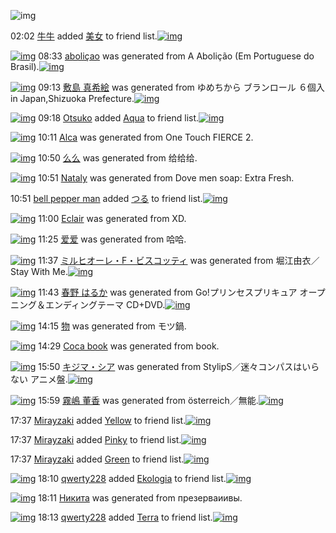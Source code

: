 ![img](http://gdrive-cdn.herokuapp.com/537b65a5bc09f0000721dda7/512px-barcode.png)

02:02 [牛牛](http://www.barcodekanojo.com/user/500415/%E7%89%9B%E7%89%9B) added [美女](http://www.barcodekanojo.com/kanojo/889028/%E7%BE%8E%E5%A5%B3) to friend list.[![img](http://www.deviantsart.com/38scor7.png)](http://www.barcodekanojo.com/kanojo/889028/%E7%BE%8E%E5%A5%B3) 

[![img](http://www.deviantsart.com/192ueq9.png)](http://www.barcodekanojo.com/kanojo/3193161/aboli%C3%A7ao) 08:33 [aboliçao](http://www.barcodekanojo.com/kanojo/3193161/aboli%C3%A7ao) was generated from A Abolição (Em Portuguese do Brasil).[![img](http://www.deviantsart.com/h501ak.jpeg)](http://www.barcodekanojo.com/product_images/barcode/6018826/1425339153/A%20Aboli%C3%A7%C3%A3o%20%28Em%20Portuguese%20do%20Brasil%29.jpg) 

[![img](http://www.deviantsart.com/23d0bpa.png)](http://www.barcodekanojo.com/kanojo/3193162/%E6%95%B7%E5%B3%B6%20%E7%9C%9F%E5%B8%8C%E7%B5%B5) 09:13 [敷島 真希絵](http://www.barcodekanojo.com/kanojo/3193162/%E6%95%B7%E5%B3%B6%20%E7%9C%9F%E5%B8%8C%E7%B5%B5) was generated from ゆめちから ブランロール ６個入 in Japan,Shizuoka Prefecture.[![img](http://www.deviantsart.com/1j31k5b.jpeg)](http://www.barcodekanojo.com/product_images/barcode/5180862/1386078709/%E3%82%86%E3%82%81%E3%81%A1%E3%81%8B%E3%82%89%E3%83%96%E3%83%A9%E3%83%B3%E3%83%AD%E3%83%BC%E3%83%AB%20%EF%BC%96%E5%80%8B%E5%85%A5.jpg) 

[![img](http://www.deviantsart.com/t976m2.jpeg)](http://www.barcodekanojo.com/user/492467/Otsuko) 09:18 [Otsuko](http://www.barcodekanojo.com/user/492467/Otsuko) added [Aqua](http://www.barcodekanojo.com/kanojo/240454/Aqua) to friend list.[![img](http://www.deviantsart.com/1puo15d.png)](http://www.barcodekanojo.com/kanojo/240454/Aqua) 

[![img](http://www.deviantsart.com/3t1ibnb.png)](http://www.barcodekanojo.com/kanojo/3193163/Alca) 10:11 [Alca](http://www.barcodekanojo.com/kanojo/3193163/Alca) was generated from One Touch FIERCE 2.

[![img](http://www.deviantsart.com/8q3upt.png)](http://www.barcodekanojo.com/kanojo/3193164/%E4%B9%88%E4%B9%88) 10:50 [么么](http://www.barcodekanojo.com/kanojo/3193164/%E4%B9%88%E4%B9%88) was generated from 给给给.

[![img](http://www.deviantsart.com/2lp764a.png)](http://www.barcodekanojo.com/kanojo/3193165/Nataly) 10:51 [Nataly](http://www.barcodekanojo.com/kanojo/3193165/Nataly) was generated from Dove men soap: Extra Fresh.

10:51 [bell pepper man](http://www.barcodekanojo.com/user/500419/bell%20pepper%20man) added [つる](http://www.barcodekanojo.com/kanojo/2572775/%E3%81%A4%E3%82%8B) to friend list.[![img](http://www.deviantsart.com/1ebjb5o.png)](http://www.barcodekanojo.com/kanojo/2572775/%E3%81%A4%E3%82%8B) 

[![img](http://www.deviantsart.com/6hfh4s.png)](http://www.barcodekanojo.com/kanojo/3193166/Eclair) 11:00 [Eclair](http://www.barcodekanojo.com/kanojo/3193166/Eclair) was generated from XD.

[![img](http://www.deviantsart.com/c4puj8.png)](http://www.barcodekanojo.com/kanojo/3193167/%E7%88%B1%E7%88%B1) 11:25 [爱爱](http://www.barcodekanojo.com/kanojo/3193167/%E7%88%B1%E7%88%B1) was generated from 哈哈.

[![img](http://www.deviantsart.com/2jsc9pu.png)](http://www.barcodekanojo.com/kanojo/3193168/%E3%83%9F%E3%83%AB%E3%83%92%E3%82%AA%E3%83%BC%E3%83%AC%E3%83%BBF%E3%83%BB%E3%83%93%E3%82%B9%E3%82%B3%E3%83%83%E3%83%86%E3%82%A3) 11:37 [ミルヒオーレ・F・ビスコッティ](http://www.barcodekanojo.com/kanojo/3193168/%E3%83%9F%E3%83%AB%E3%83%92%E3%82%AA%E3%83%BC%E3%83%AC%E3%83%BBF%E3%83%BB%E3%83%93%E3%82%B9%E3%82%B3%E3%83%83%E3%83%86%E3%82%A3) was generated from 堀江由衣／Stay With Me.[![img](http://www.deviantsart.com/2300abt.jpeg)](http://www.barcodekanojo.com/product_images/barcode/6018834/1425350216/%E5%A0%80%E6%B1%9F%E7%94%B1%E8%A1%A3%EF%BC%8FStay%20With%20Me.jpg) 

[![img](http://www.deviantsart.com/27shp4t.png)](http://www.barcodekanojo.com/kanojo/3193169/%E6%98%A5%E9%87%8E%20%E3%81%AF%E3%82%8B%E3%81%8B) 11:43 [春野 はるか](http://www.barcodekanojo.com/kanojo/3193169/%E6%98%A5%E9%87%8E%20%E3%81%AF%E3%82%8B%E3%81%8B) was generated from Go!プリンセスプリキュア オープニング＆エンディングテーマ CD+DVD.[![img](http://www.deviantsart.com/3eujtcc.jpeg)](http://www.barcodekanojo.com/product_images/barcode/6018835/1425350539/50x50xGo,P21,PE3,P83,P97,PE3,P83,PAA,PE3,P83,PB3,PE3,P82,PBB,PE3,P82,PB9,PE3,P83,P97,PE3,P83,PAA,PE3,P82,PAD,PE3,P83,PA5,PE3,P82,PA2,P20,PE3,P82,PAA,PE3,P83,PBC,PE3,P83,P97,PE3,P83,P8B,PE3,P83,PB3,PE3,P82,PB0,PEF,PBC,P86,PE3,P82,PA8,PE3,P83,PB3,PE3,P83,P87,PE3,P82,PA3,PE3,P83,PB3,PE3,P82,PB0,PE3,P83,P86,PE3,P83,PBC,PE3,P83,P9E,P20CD,P2BDVD.jpg,qw=88,ah=88.pagespeed.ic.Ll1B8TA7Qt.jpg) 

[![img](http://www.deviantsart.com/1g5pq0e.png)](http://www.barcodekanojo.com/kanojo/3193170/%E7%89%A9) 14:15 [物](http://www.barcodekanojo.com/kanojo/3193170/%E7%89%A9) was generated from モツ鍋.

[![img](http://www.deviantsart.com/2pcqh0v.png)](http://www.barcodekanojo.com/kanojo/3193171/Coca%20book) 14:29 [Coca book](http://www.barcodekanojo.com/kanojo/3193171/Coca%20book) was generated from book.

[![img](http://www.deviantsart.com/1cuakfm.png)](http://www.barcodekanojo.com/kanojo/3193172/%E3%82%AD%E3%82%B8%E3%83%9E%E3%83%BB%E3%82%B7%E3%82%A2) 15:50 [キジマ・シア](http://www.barcodekanojo.com/kanojo/3193172/%E3%82%AD%E3%82%B8%E3%83%9E%E3%83%BB%E3%82%B7%E3%82%A2) was generated from StylipS／迷々コンパスはいらない アニメ盤.[![img](http://www.deviantsart.com/2m7brdk.jpeg)](http://www.barcodekanojo.com/product_images/barcode/6018838/1425365395/50x50xStylipS,PEF,PBC,P8F,PE8,PBF,PB7,PE3,P80,P85,PE3,P82,PB3,PE3,P83,PB3,PE3,P83,P91,PE3,P82,PB9,PE3,P81,PAF,PE3,P81,P84,PE3,P82,P89,PE3,P81,PAA,PE3,P81,P84,P20,PE3,P82,PA2,PE3,P83,P8B,PE3,P83,PA1,PE7,P9B,PA4.jpg,qw=88,ah=88.pagespeed.ic.cRWMj9xmo3.jpg) 

[![img](http://www.deviantsart.com/39jdjdn.png)](http://www.barcodekanojo.com/kanojo/3193173/%E9%9C%A7%E5%B6%8B%20%E8%91%A3%E9%A6%99) 15:59 [霧嶋 董香](http://www.barcodekanojo.com/kanojo/3193173/%E9%9C%A7%E5%B6%8B%20%E8%91%A3%E9%A6%99) was generated from österreich／無能.[![img](http://www.deviantsart.com/1nd812u.jpeg)](http://www.barcodekanojo.com/product_images/barcode/6018839/1425365910/%C3%B6sterreich%EF%BC%8F%E7%84%A1%E8%83%BD.jpg) 

17:37 [Mirayzaki](http://www.barcodekanojo.com/user/500421/Mirayzaki) added [Yellow](http://www.barcodekanojo.com/kanojo/2516795/Yellow) to friend list.[![img](http://www.deviantsart.com/2cmq78k.png)](http://www.barcodekanojo.com/kanojo/2516795/Yellow) 

17:37 [Mirayzaki](http://www.barcodekanojo.com/user/500421/Mirayzaki) added [Pinky](http://www.barcodekanojo.com/kanojo/2516791/Pinky) to friend list.[![img](http://www.deviantsart.com/1nv49ql.png)](http://www.barcodekanojo.com/kanojo/2516791/Pinky) 

17:37 [Mirayzaki](http://www.barcodekanojo.com/user/500421/Mirayzaki) added [Green](http://www.barcodekanojo.com/kanojo/2515981/Green) to friend list.[![img](http://www.deviantsart.com/3gd9p64.png)](http://www.barcodekanojo.com/kanojo/2515981/Green) 

[![img](http://www.deviantsart.com/jbnjg9.jpeg)](http://www.barcodekanojo.com/user/406460/qwerty228) 18:10 [qwerty228](http://www.barcodekanojo.com/user/406460/qwerty228) added [Ekologia](http://www.barcodekanojo.com/kanojo/2496876/Ekologia) to friend list.[![img](http://www.deviantsart.com/33q944c.png)](http://www.barcodekanojo.com/kanojo/2496876/Ekologia) 

[![img](http://www.deviantsart.com/994sdt.png)](http://www.barcodekanojo.com/kanojo/3193174/%D0%9D%D0%B8%D0%BA%D0%B8%D1%82%D0%B0) 18:11 [Никита](http://www.barcodekanojo.com/kanojo/3193174/%D0%9D%D0%B8%D0%BA%D0%B8%D1%82%D0%B0) was generated from презерваиивы.

[![img](http://www.deviantsart.com/jbnjg9.jpeg)](http://www.barcodekanojo.com/user/406460/qwerty228) 18:13 [qwerty228](http://www.barcodekanojo.com/user/406460/qwerty228) added [Terra](http://www.barcodekanojo.com/kanojo/2493341/Terra) to friend list.[![img](http://www.deviantsart.com/hersmf.png)](http://www.barcodekanojo.com/kanojo/2493341/Terra) 


